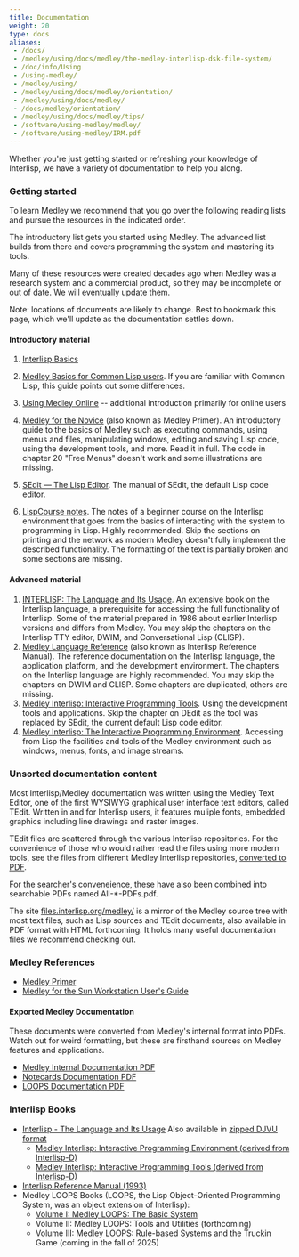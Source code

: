 ```yaml
---
title: Documentation
weight: 20
type: docs
aliases:
 - /docs/
 - /medley/using/docs/medley/the-medley-interlisp-dsk-file-system/
 - /doc/info/Using
 - /using-medley/
 - /medley/using/
 - /medley/using/docs/medley/orientation/
 - /medley/using/docs/medley/
 - /docs/medley/orientation/
 - /medley/using/docs/medley/tips/
 - /software/using-medley/medley/
 - /software/using-medley/IRM.pdf
---
```


Whether you're just getting started or refreshing your knowledge of Interlisp, we have a variety of documentation to help you along.

### Getting started

To learn Medley we recommend that you go over the following reading lists and pursue the resources in the indicated order.

The introductory list gets you started using Medley. The advanced list builds from there and covers programming the system and mastering its tools.

Many of these resources were created decades ago when Medley was a research system and a commercial product, so they may be incomplete or out of date. We will eventually update them.

Note: locations of documents are likely to change. Best to bookmark this page, which we'll update as the documentation settles down.

#### Introductory material

1. [Interlisp Basics](il-using)
2. [Medley Basics for Common Lisp users](cl-using). 
If you are familiar with Common Lisp, this guide points out some differences.
3. [Using Medley Online](online-using) -- additional introduction primarily for online users
1. [Medley for the Novice](/documentation/Medley-Primer.pdf) (also known as Medley Primer).  An introductory guide to the basics of Medley such as executing commands, using menus and files, manipulating windows, editing and saving Lisp code, using the development tools, and more. Read it in full. The code in chapter 20 "Free Menus" doesn't work and some illustrations are missing.
1. [SEdit — The Lisp Editor](https://drive.google.com/file/d/12LW5zCZauJvC63NRMJhjNv5qJkuuCflb/view?usp=sharing). The manual of SEdit, the default Lisp code editor.

1. [LispCourse notes](https://interlisp.org/documentation/lispcourse.pdf). The notes of a beginner course on the Interlisp environment that goes from the basics of interacting with the system to programming in Lisp. Highly recommended. Skip the sections on printing and the network as modern Medley doesn't fully implement the described functionality. The formatting of the text is partially broken and some sections are missing. 

#### Advanced material

1. [INTERLISP: The Language and Its Usage](/documentation/1986-interlisp-language-book-1.pdf). An extensive book on the Interlisp language, a prerequisite for accessing the full functionality of Interlisp. Some of the material prepared in 1986 about earlier Interlisp versions and differs from Medley. You may skip the chapters on the Interlisp TTY editor, DWIM, and Conversational Lisp (CLISP).
1. [Medley Language Reference](/documentation/IRM.pdf) (also known as Interlisp Reference Manual). The reference documentation on the Interlisp language, the application platform, and the development environment. The chapters on the Interlisp language are highly recommended. You may skip the chapters on DWIM and CLISP. Some chapters are duplicated, others are missing.
1. [Medley Interlisp: Interactive Programming Tools](/documentation/2021-interlisp-book-3.pdf). Using the development tools and applications. Skip the chapter on DEdit as the tool was replaced by SEdit, the current default Lisp code editor.
1. [Medley Interlisp: The Interactive Programming Environment](/documentation/20211225-interlisp-book-2.pdf). Accessing from Lisp the facilities and tools of the Medley environment such as windows, menus, fonts, and image streams.

### Unsorted documentation content

Most Interlisp/Medley documentation was written using the Medley Text Editor, one of the first WYSIWYG graphical user interface text editors, called TEdit. Written in and for Interlisp users, it features muliple fonts, embedded graphics including line drawings and raster images.

TEdit files are scattered through the various Interlisp repositories. For the convenience of those who would rather read the files using more modern tools, see the files from different Medley Interlisp repositories, [converted to PDF](https://drive.google.com/drive/folders/10ZBQty5gEwdBnZHtEbXfe5f1dHGziGZG?usp=sharing).
 
For the searcher's conveneience, these have also been combined into searchable PDFs named All-*-PDFs.pdf.

The site [files.interlisp.org/medley/](https://files.interlisp.org/medley/) is a mirror of the Medley source tree with most text files, such as Lisp sources and TEdit documents, also available in PDF format with HTML forthcoming. It holds many useful documentation files we recommend checking out.

### Medley References

- [Medley Primer](/documentation/Medley-Primer.pdf)
- [Medley for the Sun Workstation User's Guide](/documentation/SunUserGuide.pdf)

<!-- - <a href="1992-02-An_Introduction_to_Medley_Release_2.0.pdf">Introduction to Medley, Release 2.0</a> -->

#### Exported Medley Documentation
These documents were converted from Medley's internal format into PDFs. Watch out for weird formatting, but these are firsthand sources on Medley features and applications.

- [Medley Internal Documentation PDF](/documentation/All-Medley-PDFs.pdf)
- [Notecards Documentation PDF](/documentation/All-Notecards-PDFs.pdf)
- [LOOPS Documentation PDF](/documentation/All-Loops-PDFs.pdf)


### Interlisp Books

- [Interlisp - The Language and Its Usage](/documentation/1986-interlisp-language-book-1.pdf)
  Also available in [zipped DJVU format](/documentation/1986-Interlisp-Language-Usage.ocr.djvu.zip)
  - [Medley Interlisp: Interactive Programming Environment (derived from Interlisp-D)](/documentation/20211225-interlisp-book-2.pdf)
  - [Medley Interlisp: Interactive Programming Tools (derived from Interlisp-D)](/documentation/2021-interlisp-book-3.pdf)
- [Interlisp Reference Manual (1993)](/documentation/IRM.pdf)
- Medley LOOPS Books (LOOPS, the Lisp Object-Oriented Programming System, was an object extension of Interlisp):
  - [Volume I: Medley LOOPS: The Basic System](/documentation/2024-loops-book-1.pdf)
  - Volume II: Medley LOOPS: Tools and Utilities (forthcoming)
  - Volume III: Medley LOOPS: Rule-based Systems and the Truckin Game (coming in the fall of 2025)

